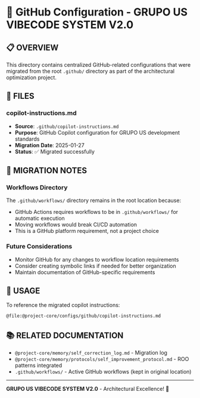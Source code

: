 # 📁 GitHub Configuration - GRUPO US VIBECODE SYSTEM V2.0

## 📋 OVERVIEW

This directory contains centralized GitHub-related configurations that were migrated from the root `.github/` directory as part of the architectural optimization project.

## 📄 FILES

### **copilot-instructions.md**

- **Source**: `.github/copilot-instructions.md`
- **Purpose**: GitHub Copilot configuration for GRUPO US development standards
- **Migration Date**: 2025-01-27
- **Status**: ✅ Migrated successfully

## 🔄 MIGRATION NOTES

### **Workflows Directory**

The `.github/workflows/` directory remains in the root location because:

- GitHub Actions requires workflows to be in `.github/workflows/` for automatic execution
- Moving workflows would break CI/CD automation
- This is a GitHub platform requirement, not a project choice

### **Future Considerations**

- Monitor GitHub for any changes to workflow location requirements
- Consider creating symbolic links if needed for better organization
- Maintain documentation of GitHub-specific requirements

## 🚀 USAGE

To reference the migrated copilot instructions:

```markdown
@file:@project-core/configs/github/copilot-instructions.md
```

## 📚 RELATED DOCUMENTATION

- `@project-core/memory/self_correction_log.md` - Migration log
- `@project-core/memory/protocols/self_improvement_protocol.md` - ROO patterns integrated
- `.github/workflows/` - Active GitHub workflows (kept in original location)

---

**GRUPO US VIBECODE SYSTEM V2.0** - Architectural Excellence! 🚀
